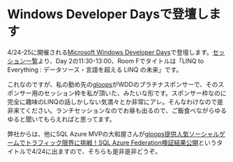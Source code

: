 # Windows Developer Daysで登壇します

4/24-25に開催される[Microsoft Windows Developer Days](http://www.microsoft.com/ja-jp/events/wdd/program.aspx)で登壇します。[セッション一覧](https://www.event-marketing.jp/events/wdd/Register/Session.aspx)より、Day 2の11:30-13:00、Room Fでタイトルは「LINQ to Everything : データソース・言語を超える LINQ の未来」です。

これなのですが、私の勤め先の[gloops](http://gloops.com/)がWDDのプラチナスポンサーで、そのスポンサー用のセッション枠を私が頂いた、みたいな形です。スポンサー枠なのに完全に趣味のLINQの話しかしない気満々とか非常にアレ。そんなわけなので是非来てください。ランチセッションなのでお昼も出るので、ご飯食べながらゆるゆると聞いてもらえればと思ってます。

弊社からは、他にSQL Azure MVPの大和屋さんが[gloops提供人気ソーシャルゲームでトラフィック限界に挑戦！SQL Azure Federation検証結果公開](http://sqlazure.jp/b/sqlazure/1079/)というタイトルで4/24に出ますので、そちらも是非是非どうぞ。